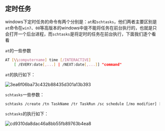 ## 定时任务

windows下定时任务的命令有两个分别是：`at`和`schtasks`，他们两者主要区别是`at`命令在`win7`、`08`等高版本的windows中是不能将任务在前台执行的，也就是只会打开一个后台进程，而`schtasks`是将定时的任务在前台执行，下面我们逐个看看

`at`的一些参数

```bash
AT [\\computername] time [/INTERACTIVE]
    [ /EVERY:date[,...] | /NEXT:date[,...]] "command"

```

`at`的执行如下：

![3ea6f06ba73c432b88435d301a13b393](images/security_wiki/3ea6f06ba73c432b88435d301a13b393.gif)


`schtasks`一些参数：

```bash
schtasks /create /tn TaskName /tr TaskRun /sc schedule [/mo modifier] [/d day] [/m month[,month...] [/i IdleTime] [/st StartTime] [/sd StartDate] [/ed EndDate] [/s computer [/u [domain\]user /p password]] [/ru {[Domain\]User | "System"} [/rp Password]] /?

```

`schtasks`的执行如下：

![cd9310da8dac46a8bb55fb89763b4ea8](images/security_wiki/cd9310da8dac46a8bb55fb89763b4ea8.gif)


